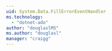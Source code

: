 ```yaml
---
uid: System.Data.FillErrorEventHandler
ms.technology: 
  - "dotnet-ado"
author: "douglaslMS"
ms.author: "douglasl"
manager: "craigg"
---
```

